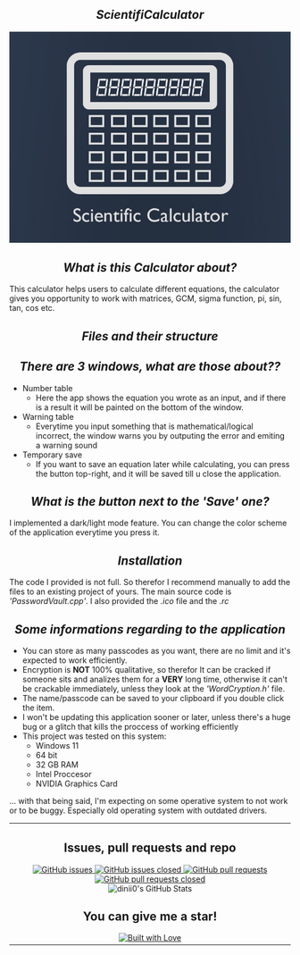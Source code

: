 # <h2 align=center>*ScientifiCalculator*</h2>

<p align="center">
   <img src= "https://github.com/dinii0/ScientifiCalculator/blob/main/ScientifiCalculator/background.jpg?raw=true">
</p>

## <h2 align=center>*What is this Calculator about?* </h2>
This calculator helps users to calculate different equations, the calculator gives you opportunity to work with matrices, GCM, sigma function, pi, sin, tan, cos etc.

## <h2 align=center>*Files and their structure* </h2>

## <h2 align=center>*There are 3 windows, what are those about??* </h2>
  + Number table
       - Here the app shows the equation you wrote as an input, and if there is a result it will be painted on the bottom of the window.
  + Warning table
       - Everytime you input something that is mathematical/logical incorrect, the window warns you by outputing the error and emiting a warning sound
  + Temporary save
       - If you want to save an equation later while calculating, you can press the button top-right, and it will be saved till u close the application.

## <h2 align=center>*What is the button next to the 'Save' one?* </h2>
I implemented a dark/light mode feature. You can change the color scheme of the application everytime you press it.

## <h2 align=center>*Installation* </h2>
The code I provided is not full. So therefor I recommend manually to add the files to an existing project of yours. The main source code is *'PasswordVault.cpp'*. I also provided the *.ico* file and the *.rc*

## <h2 align=center>*Some informations regarding to the application* </h2>
- You can store as many passcodes as you want, there are no limit and it's expected to work efficiently.
- Encryption is **NOT** 100% qualitative, so therefor It can be cracked if someone sits and analizes them for a **VERY** long time, otherwise it can't be crackable immediately, unless they look at the *'WordCryption.h'* file.
- The name/passcode can be saved to your clipboard if you double click the item.
- I won't be updating this application sooner or later, unless there's a huge bug or a glitch that kills the proccess of working efficiently
- This project was tested on this system:
   + Windows 11
   + 64 bit
   + 32 GB RAM
   + Intel Proccesor
   + NVIDIA Graphics Card

... with that being said, I'm expecting on some operative system to not work or to be buggy. Especially old operating system with outdated drivers.

<table align="center">
  <tr>
    <td align="center">
      <h2>Issues, pull requests and repo</h2>
      <a href="https://github.com/dinii0/ScientifiCalculator/issues">
        <img src="https://img.shields.io/github/issues/dinii0/ScientifiCalculator" alt="GitHub issues">
      </a>
      <a href="https://github.com/dinii0/ScientifiCalculator/issues?q=is%3Aissue+is%3Aclosed">
        <img src="https://img.shields.io/github/issues-closed/dinii0/ScientifiCalculator" alt="GitHub issues closed">
      </a>
      <a href="https://github.com/dinii0/ScientifiCalculator/pulls">
        <img src="https://img.shields.io/github/issues-pr/dinii0/ScientifiCalculator" alt="GitHub pull requests">
      </a>
      <a href="https://github.com/dinii0/ScientifiCalculator/pulls?q=is%3Apr+is%3Aclosed">
        <img src="https://img.shields.io/github/issues-pr-closed/dinii0/ScientifiCalculator" alt="GitHub pull requests closed">
      </a>
      <br>
      <img src="https://github-readme-stats.vercel.app/api?username=dinii0&show_icons=true" alt="dinii0's GitHub Stats">
      <br>
      <h2>You can give me a star!</h2>
      <a href="https://github.com/dinii0/ScientifiCalculator/stargazers">
        <img src="https://www.builtwithlovellc.com/wp-content/uploads/2022/01/cropped-built-with-love-logo-5.png" alt="Built with Love">
      </a>
    </td>
  </tr>
</table>

